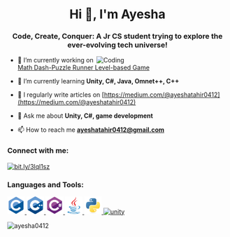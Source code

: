 
<h1 align="center">Hi 👋, I'm Ayesha</h1>
<h3 align="center">Code, Create, Conquer: A Jr CS student trying to explore the ever-evolving tech universe!</h3>
<img align="right" alt="Coding" width="300" src="https://media.giphy.com/media/L1R1tvI9svkIWwpVYr/giphy.gif">

- 🔭 I’m currently working on [Math Dash-Puzzle Runner Level-based Game](https://drive.google.com/file/d/14blnEJxHHNmtsmMGOMCg1Svls-ENB8Kh/view)

- 🌱 I’m currently learning **Unity, C#, Java, Omnet++, C++**

- 📝 I regularly write articles on [https://medium.com/@ayeshatahir0412](https://medium.com/@ayeshatahir0412)

- 💬 Ask me about **Unity, C#, game development**

- 📫 How to reach me **ayeshatahir0412@gmail.com**

<h3 align="left">Connect with me:</h3>
<p align="left">
<a href="https://linkedin.com/in/bit.ly/3lql1sz" target="blank"><img align="center" src="https://raw.githubusercontent.com/rahuldkjain/github-profile-readme-generator/master/src/images/icons/Social/linked-in-alt.svg" alt="bit.ly/3lql1sz" height="30" width="40" /></a>
</p>

<h3 align="left">Languages and Tools:</h3>
<p align="left"> <a href="https://www.cprogramming.com/" target="_blank" rel="noreferrer"> <img src="https://raw.githubusercontent.com/devicons/devicon/master/icons/c/c-original.svg" alt="c" width="40" height="40"/> </a> <a href="https://www.w3schools.com/cpp/" target="_blank" rel="noreferrer"> <img src="https://raw.githubusercontent.com/devicons/devicon/master/icons/cplusplus/cplusplus-original.svg" alt="cplusplus" width="40" height="40"/> </a> <a href="https://www.w3schools.com/cs/" target="_blank" rel="noreferrer"> <img src="https://raw.githubusercontent.com/devicons/devicon/master/icons/csharp/csharp-original.svg" alt="csharp" width="40" height="40"/> </a> <a href="https://www.java.com" target="_blank" rel="noreferrer"> <img src="https://raw.githubusercontent.com/devicons/devicon/master/icons/java/java-original.svg" alt="java" width="40" height="40"/> </a> <a href="https://www.python.org" target="_blank" rel="noreferrer"> <img src="https://raw.githubusercontent.com/devicons/devicon/master/icons/python/python-original.svg" alt="python" width="40" height="40"/> </a> <a href="https://unity.com/" target="_blank" rel="noreferrer"> <img src="https://www.vectorlogo.zone/logos/unity3d/unity3d-icon.svg" alt="unity" width="40" height="40"/> </a> </p>

<p><img align="center" src="https://github-readme-stats.vercel.app/api/top-langs?username=ayesha0412&show_icons=true&locale=en&layout=compact" alt="ayesha0412" /></p>
